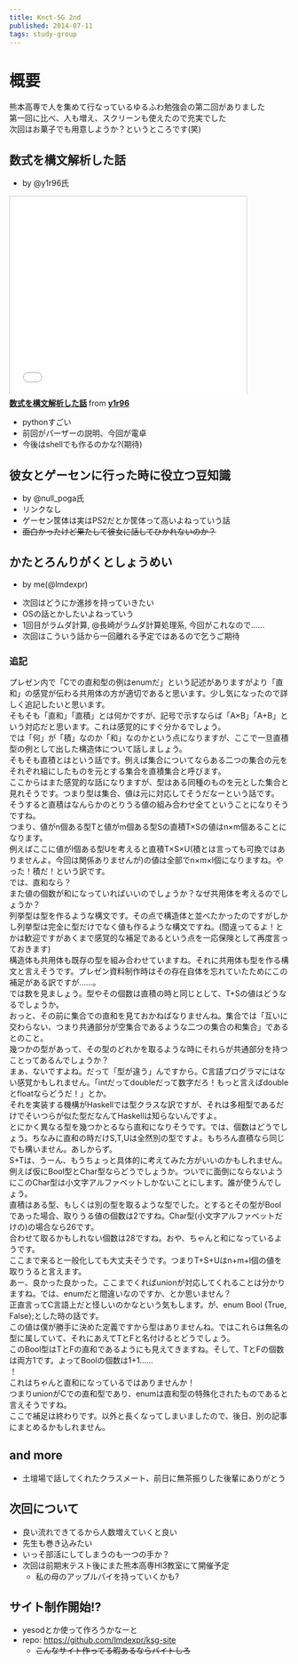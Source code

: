 ```yaml
---
title: Knct-SG 2nd
published: 2014-07-11
tags: study-group
---
```

# 概要
熊本高専で人を集めて行なっているゆるふわ勉強会の第二回がありました  
第一回に比べ、人も増え、スクリーンも使えたので充実でした  
次回はお菓子でも用意しようか？というところです(笑)  

## 数式を構文解析した話
* by @y1r96氏

<iframe src="//www.slideshare.net/slideshow/embed_code/36870669" width="427" height="356" frameborder="0" marginwidth="0" marginheight="0" scrolling="no" style="border:1px solid #CCC; border-width:1px 1px 0; margin-bottom:5px; max-width: 100%;" allowfullscreen>
</iframe>
<div style="margin-bottom:5px">
<strong>
<a href="https://www.slideshare.net/ueno122y344u/2-36870669" title="数式を構文解析した話" target="_blank">数式を構文解析した話</a>
</strong> from 
<strong><a href="http://www.slideshare.net/ueno122y344u" target="_blank">y1r96 </a></strong>
</div>

* pythonすごい
* 前回がパーザーの説明、今回が電卓
* 今後はshellでも作るのかな?(期待)

## 彼女とゲーセンに行った時に役立つ豆知識
* by @null_poga氏
* リンクなし
* ゲーセン筐体は実はPS2だとか筐体って高いよねっていう話
* ~~面白かったけど果たして彼女に話してひかれないのか？~~

## かたとろんりがくとしょうめい
* by me(@lmdexpr)

<div style="width: 65%">
<script async class="speakerdeck-embed" data-id="5e7515c0ebcf0131a3ad1ab3eb21a189" data-ratio="1.33333333333333" src="//speakerdeck.com/assets/embed.js"></script>
</div>

* 次回はどうにか進捗を持っていきたい
* OSの話とかしたいよねっていう
* 1回目がラムダ計算, @長崎がラムダ計算処理系, 今回がこれなので……
* 次回はこういう話から一回離れる予定ではあるので乞うご期待

### 追記
プレゼン内で「Cでの直和型の例はenumだ」という記述がありますがより「直和」の感覚が伝わる共用体の方が適切であると思います。少し気になったので詳しく追記したいと思います。  
そもそも「直和」「直積」とは何かですが、記号で示すならば「A×B」「A+B」という対応だと思います。これは感覚的にすぐ分かるでしょう。  
では「何」が「積」なのか「和」なのかという点になりますが、ここで一旦直積型の例として出した構造体について話しましょう。  
そもそも直積とはという話です。例えば集合についてならある二つの集合の元をそれぞれ組にしたものを元とする集合を直積集合と呼びます。  
ここからはまた感覚的な話になりますが、型はある同種のものを元とした集合と見れそうです。つまり型は集合、値は元に対応してそうだなーという話です。  
そうすると直積はなんらかのとりうる値の組み合わせ全てということになりそうですね。  
つまり、値がn個ある型Tと値がm個ある型Sの直積T×Sの値はn×m個あることになります。  
例えばここに値がl個ある型Uを考えると直積T×S×U(積とは言っても可換ではありませんよ。今回は関係ありませんが)の値は全部でn×m×l個になりますね。やった！積だ！という訳です。  
では、直和なら？  
また値の個数が和になっていればいいのでしょうか？なぜ共用体を考えるのでしょうか？  
列挙型は型を作るような構文です。その点で構造体と並べたかったのですがしかし列挙型は完全に型だけでなく値も作るような構文ですね。(間違ってるよ！とかは歓迎ですがあくまで感覚的な補足であるという点を一応保険として再度言っておきます)  
構造体も共用体も既存の型を組み合わせていますね。それに共用体も型を作る構文と言えそうです。プレゼン資料制作時はその存在自体を忘れていたためにこの補足がある訳ですが……。  
では数を見ましょう。型やその個数は直積の時と同じとして、T+Sの値はどうなるでしょうか。  
おっと、その前に集合での直和を見ておかねばなりませんね。集合では「互いに交わらない、つまり共通部分が空集合であるような二つの集合の和集合」であるとのこと。  
幾つかの型があって、その型のどれかを取るような時にそれらが共通部分を持つことってあるんでしょうか？  
まぁ、ないですよね。だって「型が違う」んですから。C言語プログラマにはない感覚かもしれません。「intだってdoubleだって数字だろ！もっと言えばdoubleとfloatならどうだ！」とか。  
それを実装する機構がHaskellでは型クラスな訳ですが、それは多相型であるだけでそいつらが似た型だなんてHaskellは知らないんですよ。  
とにかく異なる型を幾つかとるなら直和になりそうです。では、個数はどうでしょう。ちなみに直和の時だけS,T,Uは全然別の型ですよ。もちろん直積なら同じでも構いません。あしからず。  
S+Tは、うーん、もうちょっと具体的に考えてみた方がいいのかもしれません。例えば仮にBool型とChar型ならどうでしょうか。ついでに面倒にならないようにこのChar型は小文字アルファベットしかないことにします。誰が使うんでしょう。  
直積はある型、もしくは別の型を取るような型でした。とするとその型がBoolであった場合、取りうる値の個数は2ですね。Char型(小文字アルファベットだけの)の場合なら26です。  
合わせて取るかもしれない個数は28ですね。おや、ちゃんと和になっているようです。  
ここまで来ると一般化しても大丈夫そうです。つまりT+S+Uはn+m+l個の値を取りうると言えます。  
あー、良かった良かった。ここまでくればunionが対応してくれることは分かりますね。では、enumだと間違いなのですか、とか思いません？  
正直言ってC言語上だと怪しいのかなという気もします。が、enum Bool {True, False};とした時の話です。  
この値は僕が勝手に決めた定義ですから型はありませんね。ではこれらは無名の型に属していて、それにあえてTとFと名付けるとどうでしょう。  
このBool型はTとFの直和であるようにも見えてきますね。そして、TとFの個数は両方1です。よってBoolの個数は1+1……  
！  
これはちゃんと直和になっているではありませんか！  
つまりunionがCでの直和型であり、enumは直和型の特殊化されたものであると言えそうですね。  
ここで補足は終わりです。以外と長くなってしまいましたので、後日、別の記事にまとめるかもしれません。  

## and more
* 土壇場で話してくれたクラスメート、前日に無茶振りした後輩にありがとう

## 次回について
* 良い流れできてるから人数増えていくと良い
* 先生も巻き込みたい
* いっそ部活にしてしまうのも一つの手か？
* 次回は前期末テスト後にまた熊本高専HI3教室にて開催予定
    * 私の母のアップルパイを持っていくかも?

## サイト制作開始!?
* yesodとか使って作ろうかなーと
* repo: https://github.com/lmdexpr/ksg-site
    * ~~こんなサイト作ってる暇あるならバイトしろ~~

